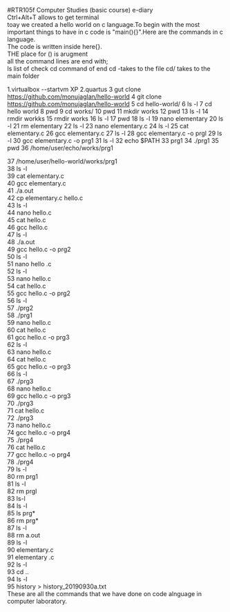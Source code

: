 #RTR105f
Computer Studies (basic course) e-diary  
Ctrl+Alt+T allows to get terminal  
toay we created a hello world on c language.To begin with the most important things to have in c code is "main(){}".Here are the commands in c language.   
The code is written inside here{}.  
THE place for () is arugment  
all the command lines are end with;  
ls list of check
cd command of end
cd -takes to the file
cd/ takes to the main folder

   1.virtualbox --startvm XP
    2.quartus
    3  gut clone https://github.com/monujaglan/hello-world
    4  git clone https://github.com/monujaglan/hello-world
    5  cd hello-world/
    6  ls -l
    7  cd hello world
    8  pwd
    9  cd works/
   10  pwd
   11  mkdir works
   12  pwd
   13  ls -l
   14  rmdir workks
   15  rmdir works
   16  ls -l
   17  pwd
   18  ls -l
   19  nano elementary
   20  ls -l
   21  rm elementary
   22  ls -l
   23  nano elementary.c 
   24  ls -l
   25  cat elementary.c 
   26  gcc elementary.c 
   27  ls -l
   28  gcc elementary.c  -o prgl
   29  ls -l
   30  gcc elementary.c -o prg1
   31  ls -l
   32  echo $PATH
   33  prg1
   34  ./prg1
   35  pwd
   36  /home/user/echo/works/prg1
   
   37  /home/user/hello-world/works/prg1  
   38  ls -l  
   39  cat elementary.c   
   40  gcc elementary.c   
   41  ./a.out  
   42  cp elementary.c hello.c  
   43  ls -l  
   44  nano hello.c   
   45  cat hello.c  
   46  gcc hello.c  
   47  ls -l  
   48  ./a.out  
   49  gcc hello.c -o prg2  
   50  ls -l  
   51  nano hello .c  
   52  ls -l  
   53  nano hello.c   
   54  cat hello.c  
   55  gcc hello.c -o prg2  
   56  ls -l  
   57  ./prg2  
   58  ./prg1  
   59  nano hello.c   
   60  cat hello.c   
   61  gcc hello.c -o prg3  
   62  ls -l  
   63  nano hello.c  
   64  cat hello.c   
   65  gcc hello.c -o prg3  
   66  ls -l  
   67  ./prg3  
   68  nano hello.c   
   69  gcc hello.c -o prg3  
   70  ./prg3  
   71  cat hello.c   
   72  ./prg3  
   73  nano hello.c   
   74  gcc hello.c -o prg4  
   75  ./prg4  
   76  cat hello.c   
   77  gcc hello.c -o prg4  
   78  ./prg4  
   79  ls -l  
   80  rm prg1  
   81  ls -l  
   82  rm prgl  
   83  ls-l  
   84  ls -l  
   85  ls prg*  
   86  rm prg*  
   87  ls -l  
   88  rm a.out  
   89  ls -l  
   90  elementary.c  
   91  elementary .c  
   92  ls -l  
   93  cd ..  
   94  ls -l  
   95  history > history_20190930a.txt   
These are all the commands that we have done on code alnguage in computer laboratory.
















